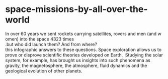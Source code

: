 # space-missions-by-all-over-the-world
In over 60 years we sent rockets carrying satellites, rovers and men (and women) into the space 4323 times .but who did launch them? And from where? this infographic answers to these questions. Space exploration allows us to prove or disprove scientific theories developed on Earth.  Studying the solar system, for example, has brought us insights into such phenomena as gravity, the magnetosphere, the atmosphere, fluid dynamics and the geological evolution of other planets.
